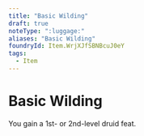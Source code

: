 ```yaml
---
title: "Basic Wilding"
draft: true
noteType: ":luggage:"
aliases: "Basic Wilding"
foundryId: Item.WrjXJfSBNBcuJ0eY
tags:
  - Item
---
```


# Basic Wilding

You gain a 1st- or 2nd-level druid feat.
